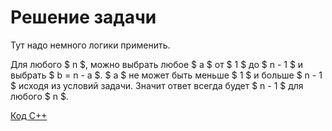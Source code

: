 <h1> Решение задачи </h1>

Тут надо немного логики применить. 

Для любого $ n $, можно выбрать любое $ a $ от $ 1 $ до $ n - 1 $ и выбрать $ b = n - a $. $ a $ не может быть меньше $ 1 $ и больше $ n - 1 $ исходя из условий задачи. Значит ответ всегда будет $ n - 1 $ для любого $ n $. 

[Код С++](Solution_С.cpp)